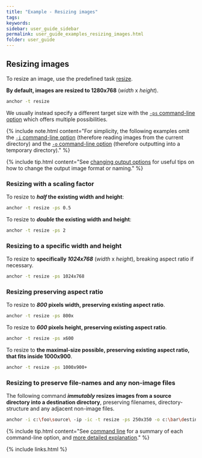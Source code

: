 ```yaml
---
title: "Example - Resizing images"
tags:
keywords:
sidebar: user_guide_sidebar
permalink: user_guide_examples_resizing_images.html
folder: user_guide
---
```


## Resizing images

To resize an image, use the predefined task [resize](https://github.com/anchoranalysis/anchor-assembly/blob/master/anchor/src/main/resources/config/tasks/resize.xml).

**By default, images are resized to 1280x768** (*width* x *height*). 

```bash
anchor -t resize
```

We usually instead specify a different target size with the [`-ps` command-line option](/user_guide_command_line.html#task-options) which offers multiple possibilities.

{% include note.html content="For simplicity, the following examples omit the [`-i` command-line option](user_guide_command_line.html#input-options) (therefore reading images from the current directory) and the [`-o` command-line option](/user_guide.html#outputs) (therefore outputting into a temporary directory)." %}

{% include tip.html content="See [changing output options](http://localhost:4000/user_guide_examples_changing_output_options.html) for useful
tips on how to change the output image format or naming." %}

### Resizing with a scaling factor 

To resize to ***half* the existing width and height**:

```bash
anchor -t resize -ps 0.5
```

To resize to ***double* the existing width and height**:

```bash
anchor -t resize -ps 2
```

### Resizing to a specific width and height 

To resize to **specifically *1024x768*** (*width* x *height*), breaking aspect ratio if necessary.

```bash
anchor -t resize -ps 1024x768
```

### Resizing preserving aspect ratio

To resize to ***800* pixels width, preserving existing aspect ratio**.

```bash
anchor -t resize -ps 800x
```

To resize to ***600* pixels height, preserving existing aspect ratio**.

```bash
anchor -t resize -ps x600
```

To resize to **the maximal-size possible, preserving existing aspect ratio, that fits inside 1000x900**.

```bash
anchor -t resize -ps 1000x900+
```

### Resizing to preserve file-names and any non-image files

The following command ***immutably* resizes images from a source directory into a destination directory**, preserving filenames, directory-structure and any adjacent non-image files. 

```bash
anchor -i c:\foo\source\ -ip -ic -t resize -ps 250x350 -o c:\bar\destination\ -oo
```

{% include tip.html content="See [command line](http://localhost:4000/user_guide_command_line.html) for a summary of each command-line option, and [more detailed explanation](http://localhost:4000/user_guide_examples_changing_output_options.html)." %}

{% include links.html %}